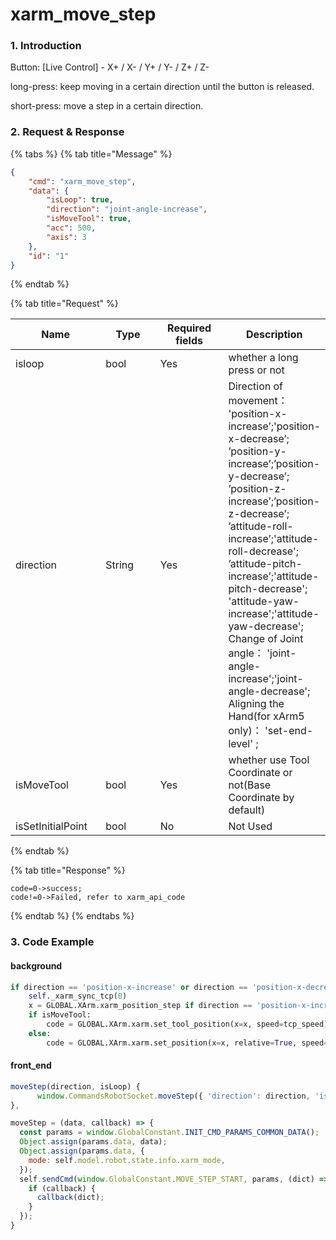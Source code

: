 # xarm\_move\_step

### 1. Introduction

Button: \[Live Control] - X+ / X- / Y+ / Y- / Z+ / Z-

long-press: keep moving in a certain direction until the button is released.

short-press: move a step in a certain direction.

### 2. Request & Response

{% tabs %}
{% tab title="Message" %}
```json
{
    "cmd": "xarm_move_step",
    "data": {
        "isLoop": true,
        "direction": "joint-angle-increase",
        "isMoveTool": true,
        "acc": 500,
        "axis": 3
    },
    "id": "1"
}
```
{% endtab %}

{% tab title="Request" %}
<table data-full-width="true"><thead><tr><th width="132">Name</th><th width="79">Type</th><th width="99">Required fields</th><th>Description</th></tr></thead><tbody><tr><td>isloop</td><td>bool</td><td>Yes</td><td>whether a long press or not</td></tr><tr><td>direction</td><td>String</td><td>Yes</td><td>Direction of movement： 'position-x-increase’;'position-x-decrease’; ’position-y-increase’;’position-y-decrease’; ’position-z-increase’;’position-z-decrease’; ’attitude-roll-increase’;'attitude-roll-decrease'; ’attitude-pitch-increase’;'attitude-pitch-decrease'; 'attitude-yaw-increase';'attitude-yaw-decrease'; Change of Joint angle： 'joint-angle-increase';'joint-angle-decrease'; Aligning the Hand(for xArm5 only)： 'set-end-level' ;</td></tr><tr><td>isMoveTool</td><td>bool</td><td>Yes</td><td>whether use Tool Coordinate or not(Base Coordinate by default)</td></tr><tr><td>isSetInitialPoint</td><td>bool</td><td>No</td><td>Not Used</td></tr></tbody></table>
{% endtab %}

{% tab title="Response" %}
```
code=0->success;
code!=0->Failed, refer to xarm_api_code
```
{% endtab %}
{% endtabs %}

### 3. Code Example

#### background

```python
if direction == 'position-x-increase' or direction == 'position-x-decrease':
    self._xarm_sync_tcp(0)
    x = GLOBAL.XArm.xarm_position_step if direction == 'position-x-increase' else -GLOBAL.XArm.xarm_position_step
    if isMoveTool:
        code = GLOBAL.XArm.xarm.set_tool_position(x=x, speed=tcp_speed)
    else:
        code = GLOBAL.XArm.xarm.set_position(x=x, relative=True, speed=tcp_speed)
```

#### front\_end

```javascript
moveStep(direction, isLoop) {
      window.CommandsRobotSocket.moveStep({ 'direction': direction, 'isLoop': isLoop, 'isMoveTool': this.isToolCoord });
},

moveStep = (data, callback) => {
  const params = window.GlobalConstant.INIT_CMD_PARAMS_COMMON_DATA();
  Object.assign(params.data, data);
  Object.assign(params.data, {
    mode: self.model.robot.state.info.xarm_mode,
  });
  self.sendCmd(window.GlobalConstant.MOVE_STEP_START, params, (dict) => {
    if (callback) {
      callback(dict);
    }
  });
}
```
